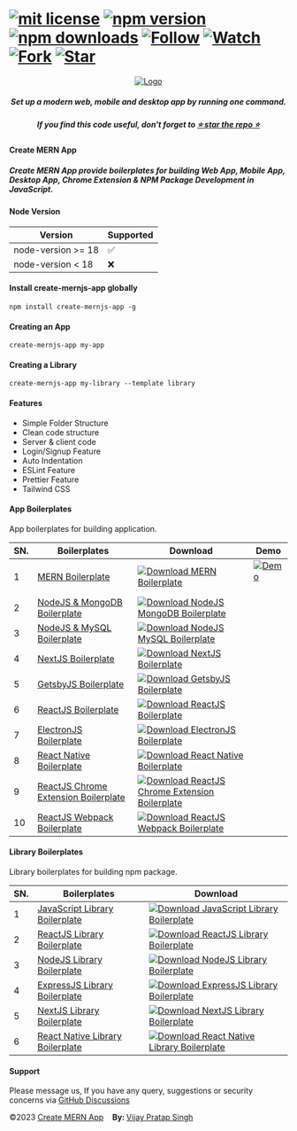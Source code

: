 # [![mit license](https://img.shields.io/github/license/mernjs/create-mern-app)](https://github.com/mernjs/create-mern-app/blob/master/LICENSE) [![npm version](https://img.shields.io/npm/v/create-mernjs-app)](https://www.npmjs.com/package/create-mernjs-app) [![npm downloads](https://img.shields.io/npm/dy/create-mernjs-app)](https://www.npmjs.com/package/create-mernjs-app) [![Follow](https://img.shields.io/github/followers/mernjs?style=social)](https://github.com/mernjs?tab=followers) [![Watch](https://img.shields.io/github/watchers/mernjs/create-mern-app?style=social)](https://github.com/mernjs/create-mern-app/watchers) [![Fork](https://img.shields.io/github/forks/mernjs/create-mern-app?style=social)](https://github.com/mernjs/create-mern-app/network/members) [![Star](https://img.shields.io/github/stars/mernjs/create-mern-app?style=social)](https://github.com/mernjs/create-mern-app/stargazers)

<p align="center">
  <a target="_blank" href="https://mernjs.github.io/create-mern-app" rel="noopener">
 <img src="https://mernjs.github.io/create-mern-app/assets/logo1.png" alt="Logo"></a>
</p>
<h5 align="center">Set up a modern web, mobile and desktop app by running one command.</h5>

<h5 align="center">
If you find this code useful, don't forget to <a target="_blank" href="https://github.com/mernjs/create-mern-app" rel="noopener">⭐ star the repo ⭐</a> 
</h5>

<h4>Create MERN App</h4>
<h5>Create MERN App provide boilerplates for building Web App, Mobile App, Desktop App, Chrome Extension & NPM Package Development in JavaScript.</h5>

<h4>Node Version </h4>

| Version | Supported          |
| ------- | ------------------ |
| node-version >= 18   | :white_check_mark: |
| node-version  < 18   | :x:  |

<h4>Install create-mernjs-app globally</h4>

```
npm install create-mernjs-app -g 
```

<h4>Creating an App</h4>

```
create-mernjs-app my-app
```

<h4>Creating a Library</h4>

```
create-mernjs-app my-library --template library
```

<h4>Features</h4>

- Simple Folder Structure
- Clean code structure
- Server & client code
- Login/Signup Feature
- Auto Indentation 
- ESLint Feature
- Prettier Feature
- Tailwind CSS 

<h4>App Boilerplates</h4>

App boilerplates for building application.

| SN. | Boilerplates | Download | Demo |
| ------ | ------ | ------ | ------ |
| 1 | [MERN Boilerplate](https://github.com/mernjs/create-mern-app/tree/master/templates/app/mern-boilerplate) | [![Download MERN Boilerplate](https://custom-icon-badges.herokuapp.com/badge/-Download-blue?style=for-the-badge&logo=download&logoColor=white "Download MERN Boilerplate")](https://github.com/mernjs/create-mern-app/raw/master/templates/app/mern-boilerplate.zip) | [![Demo](https://custom-icon-badges.herokuapp.com/badge/-demo-blue?style=for-the-badge&logo=link&logoColor=white "Click to view live demo")](https://mern-boilerplates.netlify.app/)  |
| 2 | [NodeJS & MongoDB Boilerplate](https://github.com/mernjs/create-mern-app/tree/master/templates/app/nodejs-mongodb-boilerplate) | [![Download NodeJS MongoDB Boilerplate](https://custom-icon-badges.herokuapp.com/badge/-Download-blue?style=for-the-badge&logo=download&logoColor=white "Download NodeJS MongoDB Boilerplate")](https://github.com/mernjs/create-mern-app/raw/master/templates/app/nodejs-mongodb-boilerplate.zip) |
| 3 | [NodeJS & MySQL Boilerplate](https://github.com/mernjs/create-mern-app/tree/master/templates/app/nodejs-mysql-boilerplate) | [![Download NodeJS MySQL Boilerplate](https://custom-icon-badges.herokuapp.com/badge/-Download-blue?style=for-the-badge&logo=download&logoColor=white "Download NodeJS MySQL Boilerplate")](https://github.com/mernjs/create-mern-app/raw/master/templates/app/nodejs-mysql-boilerplate.zip) |
| 4 | [NextJS Boilerplate](https://github.com/mernjs/create-mern-app/tree/master/templates/app/nextjs-boilerplate) | [![Download NextJS Boilerplate](https://custom-icon-badges.herokuapp.com/badge/-Download-blue?style=for-the-badge&logo=download&logoColor=white "Download NextJS Boilerplate")](https://github.com/mernjs/create-mern-app/raw/master/templates/app/nextjs-boilerplate.zip) |
| 5 | [GetsbyJS Boilerplate](https://github.com/mernjs/create-mern-app/tree/master/templates/app/gatsbyjs-boilerplate) | [![Download GetsbyJS Boilerplate](https://custom-icon-badges.herokuapp.com/badge/-Download-blue?style=for-the-badge&logo=download&logoColor=white "Download GetsbyJS Boilerplate")](https://github.com/mernjs/create-mern-app/raw/master/templates/app/gatsbyjs-boilerplate.zip) |
| 6 | [ReactJS Boilerplate](https://github.com/mernjs/create-mern-app/tree/master/templates/app/reactjs-boilerplate) | [![Download ReactJS Boilerplate](https://custom-icon-badges.herokuapp.com/badge/-Download-blue?style=for-the-badge&logo=download&logoColor=white "Download ReactJS Boilerplate")](https://github.com/mernjs/create-mern-app/raw/master/templates/app/reactjs-boilerplate.zip) |
| 7 | [ElectronJS Boilerplate](https://github.com/mernjs/create-mern-app/tree/master/templates/app/electronjs-boilerplate) | [![Download ElectronJS Boilerplate](https://custom-icon-badges.herokuapp.com/badge/-Download-blue?style=for-the-badge&logo=download&logoColor=white "Download ElectronJS Boilerplate")](https://github.com/mernjs/create-mern-app/raw/master/templates/app/electronjs-boilerplate.zip) |
| 8 | [React Native Boilerplate](https://github.com/mernjs/create-mern-app/tree/master/templates/app/react-native-boilerplate) | [![Download React Native Boilerplate](https://custom-icon-badges.herokuapp.com/badge/-Download-blue?style=for-the-badge&logo=download&logoColor=white "Download React Native Boilerplate")](https://github.com/mernjs/create-mern-app/raw/master/templates/app/react-native-boilerplate.zip) |
| 9 | [ReactJS Chrome Extension Boilerplate](https://github.com/mernjs/create-mern-app/tree/master/templates/app/reactjs-chrome-extension-boilerplate) | [![Download ReactJS Chrome Extension Boilerplate](https://custom-icon-badges.herokuapp.com/badge/-Download-blue?style=for-the-badge&logo=download&logoColor=white "Download ReactJS Chrome Extension Boilerplate")](https://github.com/mernjs/create-mern-app/raw/master/templates/app/reactjs-chrome-extension-boilerplate.zip) |
| 10 | [ReactJS Webpack Boilerplate](https://github.com/mernjs/create-mern-app/tree/master/templates/app/reactjs-webpack-boilerplate) | [![Download ReactJS Webpack Boilerplate](https://custom-icon-badges.herokuapp.com/badge/-Download-blue?style=for-the-badge&logo=download&logoColor=white "Download ReactJS Webpack Boilerplate")](https://github.com/mernjs/create-mern-app/raw/master/templates/app/reactjs-webpack-boilerplate.zip) |

<h4>Library Boilerplates</h4>

Library boilerplates for building npm package.

| SN. | Boilerplates | Download |
| ------ | ------ | ------ |
| 1 | [JavaScript Library Boilerplate](https://github.com/mernjs/create-mern-app/tree/master/templates/library/javascript-library-boilerplate) | [![Download JavaScript Library Boilerplate](https://custom-icon-badges.herokuapp.com/badge/-Download-blue?style=for-the-badge&logo=download&logoColor=white "Download JavaScript Library Boilerplate")](https://github.com/mernjs/create-mern-app/raw/master/templates/library/javascript-library-boilerplate.zip) |
| 2 | [ReactJS Library Boilerplate](https://github.com/mernjs/create-mern-app/tree/master/templates/library/reactjs-library-boilerplate) | [![Download ReactJS Library Boilerplate](https://custom-icon-badges.herokuapp.com/badge/-Download-blue?style=for-the-badge&logo=download&logoColor=white "Download ReactJS Library Boilerplate")](https://github.com/mernjs/create-mern-app/raw/master/templates/library/reactjs-library-boilerplate.zip) |
| 3 | [NodeJS Library Boilerplate](https://github.com/mernjs/create-mern-app/tree/master/templates/library/nodejs-library-boilerplate) | [![Download NodeJS Library Boilerplate](https://custom-icon-badges.herokuapp.com/badge/-Download-blue?style=for-the-badge&logo=download&logoColor=white "Download NodeJS Library Boilerplate")](https://github.com/mernjs/create-mern-app/raw/master/templates/library/nodejs-library-boilerplate.zip) |
| 4 | [ExpressJS Library Boilerplate](https://github.com/mernjs/create-mern-app/tree/master/templates/library/expressjs-library-boilerplate) | [![Download ExpressJS Library Boilerplate](https://custom-icon-badges.herokuapp.com/badge/-Download-blue?style=for-the-badge&logo=download&logoColor=white "Download ExpressJS Library Boilerplate")](https://github.com/mernjs/create-mern-app/raw/master/templates/library/expressjs-library-boilerplate.zip) |
| 5 | [NextJS Library Boilerplate](https://github.com/mernjs/create-mern-app/tree/master/templates/library/nextjs-library-boilerplate) | [![Download NextJS Library Boilerplate](https://custom-icon-badges.herokuapp.com/badge/-Download-blue?style=for-the-badge&logo=download&logoColor=white "Download NextJS Library Boilerplate")](https://github.com/mernjs/create-mern-app/raw/master/templates/library/nextjs-library-boilerplate.zip) |
| 6 | [React Native Library Boilerplate](https://github.com/mernjs/create-mern-app/tree/master/templates/library/react-native-library-boilerplate) | [![Download React Native Library Boilerplate](https://custom-icon-badges.herokuapp.com/badge/-Download-blue?style=for-the-badge&logo=download&logoColor=white "Download React Native Library Boilerplate")](https://github.com/mernjs/create-mern-app/raw/master/templates/library/react-native-library-boilerplate.zip) |

<h4>Support</h4>

Please message us, If you have any query, suggestions or security concerns via [GitHub Discussions](https://github.com/mernjs/create-mern-app/discussions)

<p style="margin-left: '30px', margin-right: '30px'"><span style="text-align: 'left'">©2023 <a href="https://github.com/mernjs/create-mern-app/blob/master/LICENSE" target="_blank"> Create MERN App</a></span>&nbsp;&nbsp;&nbsp;&nbsp;<span style="float: 'right'"><b>By: </b> <a href="https://vijay-pratap-singh.netlify.app" target="_blank"> Vijay Pratap Singh</a></span></p>
